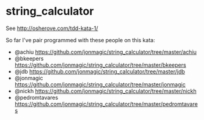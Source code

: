string_calculator
=================

See http://osherove.com/tdd-kata-1/

So far I've pair programmed with these people on this kata:

* @achiu https://github.com/jonmagic/string_calculator/tree/master/achiu
* @bkeepers https://github.com/jonmagic/string_calculator/tree/master/bkeepers
* @jdb https://github.com/jonmagic/string_calculator/tree/master/jdb
* @jonmagic https://github.com/jonmagic/string_calculator/tree/master/jonmagic
* @nickh https://github.com/jonmagic/string_calculator/tree/master/nickh
* @pedromtavares https://github.com/jonmagic/string_calculator/tree/master/pedromtavares
